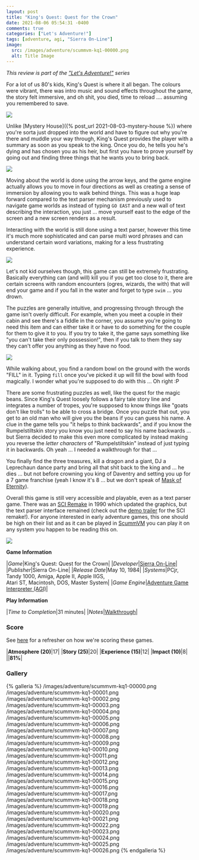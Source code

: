 ```yaml
---
layout: post
title: "King's Quest: Quest for the Crown"
date: 2021-08-06 05:54:31 -0400
comments: true
categories: ["Let's Adventure!"]
tags: [adventure, agi, "Sierra On-Line"]
image:
  src: /images/adventure/scummvm-kq1-00000.png
  alt: Title Image
---
```


_This review is part of the ["Let's Adventure!"](https://www.alexbevi.com/categories/let-s-adventure/) series_

For a lot of us 80's kids, King's Quest is where it all began. The colours were vibrant, there was intro music and sound effects throughout the game, the story felt immersive, and oh shit, you died, time to reload .... assuming you remembered to save.

![](/images/adventure/scummvm-kq1-00001.png)

Unlike [Mystery House]({% post_url 2021-08-03-mystery-house %}) where you're sorta just dropped into the world and have to figure out why you're there and muddle your way through, King's Quest provides the player with a summary as soon as you speak to the king. Once you do, he tells you he's dying and has chosen you as his heir, but first you have to prove yourself by going out and finding three things that he wants you to bring back.

![](/images/adventure/scummvm-kq1-00003.png)

Moving about the world is done using the arrow keys, and the game engine actually allows you to move in four directions as well as creating a sense of immersion by allowing you to walk behind things. This was a huge leap forward compared to the text parser mechanism previously used to navigate game worlds as instead of typing `GO EAST` and a new wall of text describing the interaction, you just ... move yourself east to the edge of the screen and a new screen renders as a result.

Interacting with the world is still done using a text parser, however this time it's much more sophisticated and can parse multi word phrases and can understand certain word variations, making for a less frustrating experience.

![](/images/adventure/scummvm-kq1-00018.png)

Let's not kid ourselves though, this game can still be extremely frustrating. Basically everything can (and will) kill you if you get too close to it, there are certain screens with random encounters (ogres, wizards, the with) that will end your game and if you fall in the water and forget to type `swim` ... you drown.

The puzzles are generally intuitive, and progressing through through the game isn't overly difficult. For example, when you meet a couple in their cabin and see there's a fiddle in the corner, you assume you're going to need this item and can either take it or have to do something for the couple for them to give it to you. If you try to take it, the game says something like "you can't take their only possession!", then if you talk to them they say they can't offer you anything as they have no food.

![](/images/adventure/scummvm-kq1-00014.png)

While walking about, you find a random bowl on the ground with the words "FILL" in it. Typing `fill` once you've picked it up will fill the bowl with food magically. I wonder what you're supposed to do with this ... Oh right :P

There are some frustrating puzzles as well, like the quest for the magic beans. Since King's Quest loosely follows a fairy tale story line and integrates a number of tropes, you're supposed to know things like "goats don't like trolls" to be able to cross a bridge. Once you puzzle that out, you get to an old man who will give you the beans if you can guess his name. A clue in the game tells you "it helps to think backwards", and if you know the Rumpelstiltskin story you know you just need to say his name backwards ... but Sierra decided to make this even more complicated by instead making you reverse the _letter characters_ of "Rumpelstiltskin" instead of just typing it in backwards. Oh yeah ... I needed a walkthrough for that ...

You finally find the three treasures, kill a dragon and a giant, DJ a Leprechaun dance party and bring all that shit back to the king and ... he dies ... but not before crowning you king of Daventry and setting you up for a 7 game franchise (yeah I know it's 8 ... but we don't speak of [Mask of Eternity](https://en.wikipedia.org/wiki/King%27s_Quest:_Mask_of_Eternity)).

Overall this game is still very accessible and playable, even as a text parser game. There was an [SCI Remake](http://sciwiki.sierrahelp.com//index.php?title=King%27s_Quest_I:_The_Quest_for_the_Crown_(SCI_remake)) in 1990 which updated the graphics, but the text parser interface remained (check out the [demo trailer](https://www.youtube.com/watch?v=9DI6n08mj_g) for the SCI remake!). For anyone interested in early adventure games, this one should be high on their list and as it can be played in [ScummVM](https://www.scummvm.org/) you can play it on any system you happen to be reading this on.

![](/images/adventure/scummvm-kq1-00026.png)

**Game Information**

|*Game*|King's Quest: Quest for the Crown|
|*Developer*|[Sierra On-Line](https://en.wikipedia.org/wiki/Sierra_Entertainment)|
|*Publisher*|Sierra On-Line|
|*Release Date*|May 10, 1984|
|*Systems*|PCjr, Tandy 1000, Amiga, Apple II, Apple IIGS,<br>Atari ST, Macintosh, DOS, Master System|
|*Game Engine*|[Adventure Game Interpreter (AGI)](https://wiki.scummvm.org/index.php?title=AGI)|

**Play Information**

|*Time to Completion*|31 minutes|
|*Notes*|[Walkthrough](http://gamerwalkthroughs.com/kings-quest-1/)|

### Score

See [here](https://www.alexbevi.com/blog/2021/07/28/adventure-games-1980-1999/#scoring) for a refresher on how we're scoring these games.

|**Atmosphere (20)**|17|
|**Story (25)**|20|
|**Experience (15)**|12|
|**Impact (10)**|8|
||**81%**|

### Gallery

{% galleria %}
/images/adventure/scummvm-kq1-00000.png
/images/adventure/scummvm-kq1-00001.png
/images/adventure/scummvm-kq1-00002.png
/images/adventure/scummvm-kq1-00003.png
/images/adventure/scummvm-kq1-00004.png
/images/adventure/scummvm-kq1-00005.png
/images/adventure/scummvm-kq1-00006.png
/images/adventure/scummvm-kq1-00007.png
/images/adventure/scummvm-kq1-00008.png
/images/adventure/scummvm-kq1-00009.png
/images/adventure/scummvm-kq1-00010.png
/images/adventure/scummvm-kq1-00011.png
/images/adventure/scummvm-kq1-00012.png
/images/adventure/scummvm-kq1-00013.png
/images/adventure/scummvm-kq1-00014.png
/images/adventure/scummvm-kq1-00015.png
/images/adventure/scummvm-kq1-00016.png
/images/adventure/scummvm-kq1-00017.png
/images/adventure/scummvm-kq1-00018.png
/images/adventure/scummvm-kq1-00019.png
/images/adventure/scummvm-kq1-00020.png
/images/adventure/scummvm-kq1-00021.png
/images/adventure/scummvm-kq1-00022.png
/images/adventure/scummvm-kq1-00023.png
/images/adventure/scummvm-kq1-00024.png
/images/adventure/scummvm-kq1-00025.png
/images/adventure/scummvm-kq1-00026.png
{% endgalleria %}